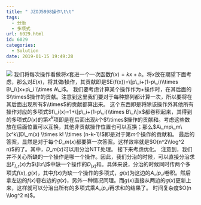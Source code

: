 ```yaml
---
title: " JZOJ5998操作\t\t"
tags:
  - 分治
  - 多项式
url: 6029.html
id: 6029
categories:
  - Solution
date: 2019-01-15 19:49:28
---
```


![](http://www.dtenomde.com/wp-content/uploads/2019/01/-e1547551696487.png) 我们将每次操作看做将$x$套进一个一次函数$f(x)=kx+b$。将$x$放在期望下面考虑，那么对$E(x)$，将其做$i$操作，其贡献即是$E(f(x))=\[p\_i+(1-p\_i)\\times B\_i\]x+p\_i \\times A\_i$。 我们要考虑计算某个操作作为$+$操作时，在其后面的$\\times$操作的贡献。注意到这里我们要对于每种排列都计算一次，所以要将在其后面出现所有$\\times$的贡献都算出来。 这个东西即是将除该操作外其他所有操作对应的多项式$f\_i(x)=1+\[p\_i+(1-p\_i)\\times B\_i\]x$都卷积起来，其得到的多项式$D(x)$的第$x^k$项即是在后面出现$k$个$\\times$操作的贡献和。考虑这些数放在后面位置可以互换，其他非贡献操作位置也可以互换；那么$A\_mp\_m\[x^k\]D\_m(x) \\times k! \\times (n-k-1)!$即是对于第$m$个操作的贡献和。 最后的答案，显然是对于每个$D\_m(x)$都要算一次答案。这样效率就是$O(n^2\\log^2 n)$的了。其中，$D\_m(x)$可以用分治NTT处理。 接下来考虑优化。 注意到，我们并不关心所缺的一个操作是哪一个操作。因此，我们分治的时候，可以直接分治求出$F_{l,r}(x)$为$\[l:r\]$中缺一个操作的$D_(x)$和。具体来说，分治的时候同时传两个多项式$f(x),g(x)$，其中$f(x)$为缺一个操作的多项式，$g(x)$为这边的$A\_ip\_i$卷积。然后拿左边的$f(x)$卷右边的$g(x)$，另外一种情况同理。而$g(x)$直接从两边的$g(x)$更新上来，这样就可以分治出所有的多项式乘$A\_ip\_i$再求和的结果了。 时间复杂度$O(n \\log^2 n)$。